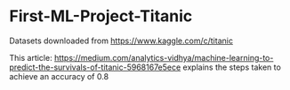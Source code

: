 # First-ML-Project-Titanic

Datasets downloaded from https://www.kaggle.com/c/titanic

This article: https://medium.com/analytics-vidhya/machine-learning-to-predict-the-survivals-of-titanic-5968167e5ece explains the steps taken to achieve an accuracy of 0.8
